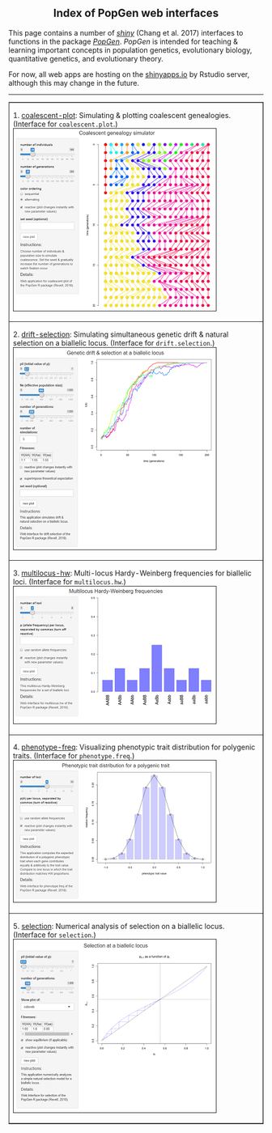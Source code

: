 <head>
<title>PopGen web interfaces</title>
</head>

<body>
<h2 align="center">Index of PopGen web interfaces</h2>

<p>This page contains a number of <i><a href="https://CRAN.R-project.org/package=shiny">shiny</a></i> (Chang et al. 
2017) interfaces to functions in the package <i><a href="https://github.com/liamrevell/PopGen">PopGen</a></i>.
<i>PopGen</i> is intended for teaching & learning important concepts in population genetics, evolutionary biology,
quantitative genetics, and evolutionary theory.</p>

<p>For now, all web apps are hosting on the <a href="http://www.shinyapps.io/">shinyapps.io</a> by Rstudio server,
although this may change in the future.</p>

<hr>

<table border="1">
<tr><td>
<p>1. <a href="https://phytools.shinyapps.io/coalescent-plot/">coalescent-plot</a>: Simulating & plotting coalescent 
genealogies. (Interface for <code>coalescent.plot</code>.)<br>
<a href="https://phytools.shinyapps.io/coalescent-plot/"><img src="coalescent.plot.png", border="1"></a></p>
</td></tr>

<tr><td>
<p>2. <a href="https://phytools.shinyapps.io/drift-selection/">drift-selection</a>: Simulating simultaneous genetic 
drift & natural selection on a biallelic locus. (Interface for <code>drift.selection</code>.)<br>
<a href="https://phytools.shinyapps.io/drift-selection/"><img src="drift.selection.png", border="1"></a></p>
</td></tr>

<tr><td>
<p>3. <a href="https://phytools.shinyapps.io/multilocus-hw/">multilocus-hw</a>: Multi-locus Hardy-Weinberg frequencies
for biallelic loci. (Interface for <code>multilocus.hw</code>.)<br>
<a href="https://phytools.shinyapps.io/multilocus-hw/"><img src="multilocus.hw.png", border="1"></a></p>
</td></tr>

<tr><td>
<p>4. <a href="https://phytools.shinyapps.io/phenotype-freq/">phenotype-freq</a>: Visualizing phenotypic trait 
distribution for polygenic traits. (Interface for <code>phenotype.freq</code>.)<br>
<a href="https://phytools.shinyapps.io/phenotype-freq/"><img src="phenotype.freq.png", border="1"></a></p>
</td></tr>

<tr><td>
<p>5. <a href="https://phytools.shinyapps.io/phenotype-freq/">selection</a>: Numerical analysis of selection on
a biallelic locus. (Interface for <code>selection</code>.)<br>
<a href="https://phytools.shinyapps.io/selection/"><img src="selection.png", border="1"></a></p>
</td></tr>

</table>

</body>

